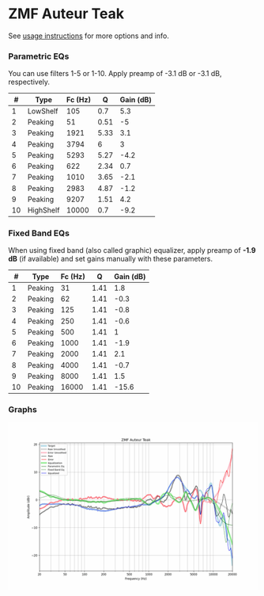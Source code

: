 # ZMF Auteur Teak
See [usage instructions](https://github.com/jaakkopasanen/AutoEq#usage) for more options and info.

### Parametric EQs
You can use filters 1-5 or 1-10. Apply preamp of -3.1 dB or -3.1 dB, respectively.

|   # | Type      |   Fc (Hz) |    Q |   Gain (dB) |
|-----|-----------|-----------|------|-------------|
|   1 | LowShelf  |       105 | 0.7  |         5.3 |
|   2 | Peaking   |        51 | 0.51 |        -5   |
|   3 | Peaking   |      1921 | 5.33 |         3.1 |
|   4 | Peaking   |      3794 | 6    |         3   |
|   5 | Peaking   |      5293 | 5.27 |        -4.2 |
|   6 | Peaking   |       622 | 2.34 |         0.7 |
|   7 | Peaking   |      1010 | 3.65 |        -2.1 |
|   8 | Peaking   |      2983 | 4.87 |        -1.2 |
|   9 | Peaking   |      9207 | 1.51 |         4.2 |
|  10 | HighShelf |     10000 | 0.7  |        -9.2 |

### Fixed Band EQs
When using fixed band (also called graphic) equalizer, apply preamp of **-1.9 dB** (if available) and set gains manually with these parameters.

|   # | Type    |   Fc (Hz) |    Q |   Gain (dB) |
|-----|---------|-----------|------|-------------|
|   1 | Peaking |        31 | 1.41 |         1.8 |
|   2 | Peaking |        62 | 1.41 |        -0.3 |
|   3 | Peaking |       125 | 1.41 |        -0.8 |
|   4 | Peaking |       250 | 1.41 |        -0.6 |
|   5 | Peaking |       500 | 1.41 |         1   |
|   6 | Peaking |      1000 | 1.41 |        -1.9 |
|   7 | Peaking |      2000 | 1.41 |         2.1 |
|   8 | Peaking |      4000 | 1.41 |        -0.7 |
|   9 | Peaking |      8000 | 1.41 |         1.5 |
|  10 | Peaking |     16000 | 1.41 |       -15.6 |

### Graphs
![](./ZMF%20Auteur%20Teak.png)
